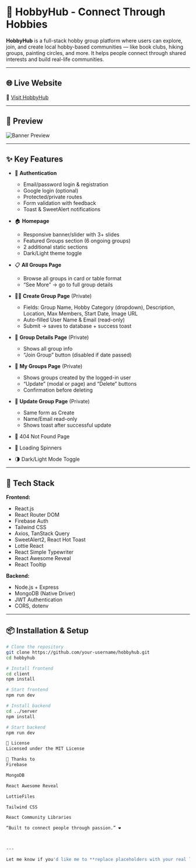 # 🎨 HobbyHub - Connect Through Hobbies

**HobbyHub** is a full-stack hobby group platform where users can explore, join, and create local hobby-based communities — like book clubs, hiking groups, painting circles, and more. It helps people connect through shared interests and build real-life communities.

---

## 🌐 Live Website

🔗 [Visit HobbyHub](https://hobbyhub-authentication.web.app/)

---

## 📸 Preview

![Banner Preview](https://your-banner-image-link.com)

---

## ✨ Key Features

- 🔐 **Authentication**
  - Email/password login & registration
  - Google login (optional)
  - Protected/private routes
  - Form validation with feedback
  - Toast & SweetAlert notifications

- 🏠 **Homepage**
  - Responsive banner/slider with 3+ slides
  - Featured Groups section (6 ongoing groups)
  - 2 additional static sections
  - Dark/Light theme toggle

- 📋 **All Groups Page**
  - Browse all groups in card or table format
  - “See More” → go to full group details

- 🧑‍🎨 **Create Group Page** (Private)
  - Fields: Group Name, Hobby Category (dropdown), Description, Location, Max Members, Start Date, Image URL
  - Auto-filled User Name & Email (read-only)
  - Submit → saves to database + success toast

- 📄 **Group Details Page** (Private)
  - Shows all group info
  - “Join Group” button (disabled if date passed)

- 👤 **My Groups Page** (Private)
  - Shows groups created by the logged-in user
  - “Update” (modal or page) and “Delete” buttons
  - Confirmation before deleting

- 🔁 **Update Group Page** (Private)
  - Same form as Create
  - Name/Email read-only
  - Shows toast after successful update

- 🚫 404 Not Found Page
- 🔄 Loading Spinners
- 🌗 Dark/Light Mode Toggle

---

## 🧰 Tech Stack

**Frontend:**
- React.js
- React Router DOM
- Firebase Auth
- Tailwind CSS
- Axios, TanStack Query
- SweetAlert2, React Hot Toast
- Lottie React
- React Simple Typewriter
- React Awesome Reveal
- React Tooltip

**Backend:**
- Node.js + Express
- MongoDB (Native Driver)
- JWT Authentication
- CORS, dotenv

---

## 📦 Installation & Setup

```bash
# Clone the repository
git clone https://github.com/your-username/hobbyhub.git
cd hobbyhub

# Install frontend
cd client
npm install

# Start frontend
npm run dev

# Install backend
cd ../server
npm install

# Start backend
npm run dev

📃 License
Licensed under the MIT License

🙌 Thanks to
Firebase

MongoDB

React Awesome Reveal

LottieFiles

Tailwind CSS

React Community Libraries

“Built to connect people through passion.” ❤️



---

Let me know if you'd like me to **replace placeholders with your real links** (GitHub repo, portfolio, images, deployment link), or if you'd like to include GitHub shields (like live, license, stack badges) at the top.

